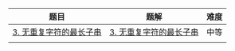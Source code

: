 | 题目                                                         | 题解 | 难度 |
| ------------------------------------------------------------ | ---- | ---- |
| [3. 无重复字符的最长子串](https://leetcode-cn.com/problems/longest-substring-without-repeating-characters/) |  [3. 无重复字符的最长子串](https://github.com/ZonzeeLi/LeetCode/blob/master/index/1-10/3.%20%E6%97%A0%E9%87%8D%E5%A4%8D%E5%AD%97%E7%AC%A6%E7%9A%84%E6%9C%80%E9%95%BF%E5%AD%90%E4%B8%B2.md)    | 中等 |
|                                                              |      |      |

